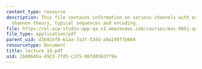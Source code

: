 ```yaml
---
content_type: resource
description: This file contains information on various channels with examples, classical
  shannon theory, typical sequences and encoding.
file: https://ol-ocw-studio-app-qa.s3.amazonaws.com/courses/mas-865j-quantum-information-science-spring-2006/2b88645ad92377d5c37500fd856d7f9a_lecture_14.pdf
file_type: application/pdf
parent_uid: d3b92ef8-61aa-7a3f-53dd-a9a249f7b660
resourcetype: Document
title: lecture_14.pdf
uid: 2b88645a-d923-77d5-c375-00fd856d7f9a
---
```

